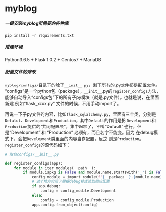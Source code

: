 # myblog




##### 一键安装myblog所需要的各种库
```shell
pip install -r requirements.txt
```

##### 搭建环境
Python3.6.5 + Flask 1.0.2 + Centos7 + MariaDB  


##### 配置文件的修改

`myblog/configs/`目录下的除了`__init__.py`，剩下所有的.py文件都是配置文件。
“configs”是一个python包（package），`__init__`.py的`register_configs`方法，
能够自动导入“configs包”下的所有子py模块（就是.py文件）。也就是说，在里面新建
例如“flask_xxxx.py” 文件的时候，不用手动import了。  

再说一下子py文件的内容，比如`flask_sqlalchemy.py`，里面有三个类，分别是
`Defalut`、`Development`和`Production`，其中`Default`的作用是把
`Development`和`Production`提供的“共同配置项”，集中起来了，不叫“Default”
也行，但是“Development” 和 “Production” 必须有，而且名字不能变。因为
在debug模式下，会把`Development`类里面的内容当作配置，反之
则是`Production`。`register_configs`的源代码如下：  
```python
# 取自configs/__init__.py

def register_configs(app):
    for module in iter_modules(__path__):
        if module.ispkg is False and module.name.startswith('_') is False:
            config_module = import_module(f'{__package__}.{module.name}')
			# 这个地方实现了根据debug模式读取相应配置
            if app.debug:
                config = config_module.Development
            else:
                config = config_module.Production
            app.config.from_object(config)

			
```